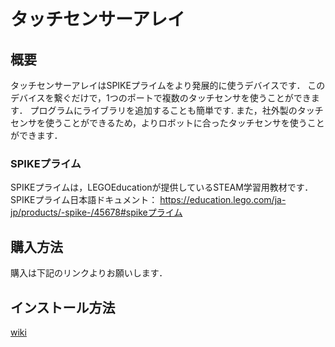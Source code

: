 # タッチセンサーアレイ

## 概要
タッチセンサーアレイはSPIKEプライムをより発展的に使うデバイスです．
このデバイスを繋ぐだけで，1つのポートで複数のタッチセンサを使うことができます．
プログラムにライブラリを追加することも簡単です.
また，社外製のタッチセンサを使うことができるため，よりロボットに合ったタッチセンサを使うことができます．

### SPIKEプライム
SPIKEプライムは，LEGOEducationが提供しているSTEAM学習用教材です．
SPIKEプライム日本語ドキュメント：
https://education.lego.com/ja-jp/products/-spike-/45678#spikeプライム

## 購入方法
購入は下記のリンクよりお願いします．

## インストール方法
[wiki](/how_to_use.md)
